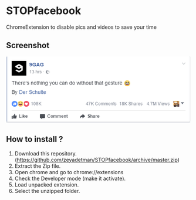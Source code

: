 # STOPfacebook
ChromeExtension to disable pics and videos to save your time

## Screenshot
![screenshot](https://github.com/zeyadetman/STOPfacebook/blob/master/screenshot.png?raw=true)

## How to install ?
1. Download this repository. (https://github.com/zeyadetman/STOPfacebook/archive/master.zip)
1. Extract the Zip file.
1. Open chrome and go to chrome://extensions
1. Check the Developer mode (make it activate). 
1. Load unpacked extension.
1. Select the unzipped folder.
